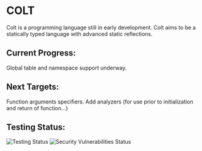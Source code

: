 # COLT
Colt is a programming language still in early development.
Colt aims to be a statically typed language with advanced static reflections.

## Current Progress:
Global table and namespace support underway.

## Next Targets:
Function arguments specifiers.
Add analyzers (for use prior to initialization and return of function...)

## Testing Status:
![Testing Status](https://github.com/R533-Code/colt-lang-v2/actions/workflows/cmake.yml/badge.svg)
![Security Vulnerabilities Status](https://github.com/R533-Code/colt-lang-v2/actions/workflows/codeql.yml/badge.svg)
